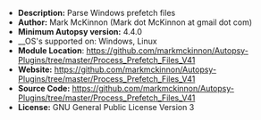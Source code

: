 - __Description:__ Parse Windows prefetch files
- __Author:__ Mark McKinnon (Mark dot McKinnon at gmail dot com)
- __Minimum Autopsy version:__ 4.4.0
- __OS's supported on: Windows, Linux
- __Module Location__: https://github.com/markmckinnon/Autopsy-Plugins/tree/master/Process_Prefetch_Files_V41
- __Website:__ https://github.com/markmckinnon/Autopsy-Plugins/tree/master/Process_Prefetch_Files_V41
- __Source Code:__ https://github.com/markmckinnon/Autopsy-Plugins/tree/master/Process_Prefetch_Files_V41
- __License:__ GNU General Public License Version 3